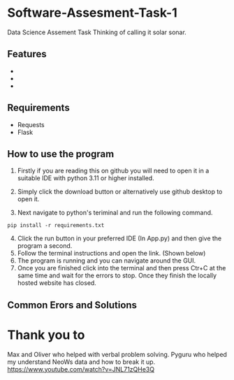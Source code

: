 # Software-Assesment-Task-1
Data Science Assement Task
Thinking of calling it solar sonar.

## Features 
-
-
-


## Requirements 
- Requests
- Flask 


## How to use the program
1. Firstly if you are reading this on github you will need to open it in a suitable IDE with python 3.11 or higher installed.
2. Simply click the download button or alternatively use github desktop to open it.


3. Next navigate to python's teriminal and run the following command. 
``` 
pip install -r requirements.txt
```
4. Click the run button in your preferred IDE (In App.py) and then give the program a second.
5. Follow the terminal instructions and open the link. (Shown below)
6. The program is running and you can navigate around the GUI.
7. Once you are finished click into the terminal and then press Ctr+C at the same time and wait for the errors to stop. Once they finish the locally hosted website has closed.

## Common Erors and Solutions

 



# Thank you to 
Max and Oliver who helped with verbal problem solving.
Pyguru who helped my understand NeoWs data and how to break it up.
https://www.youtube.com/watch?v=JNL71zQHe3Q 
